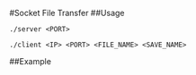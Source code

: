 #Socket File Transfer
##Usage
	
	./server <PORT>
	
	./client <IP> <PORT> <FILE_NAME> <SAVE_NAME>
	
##Example
